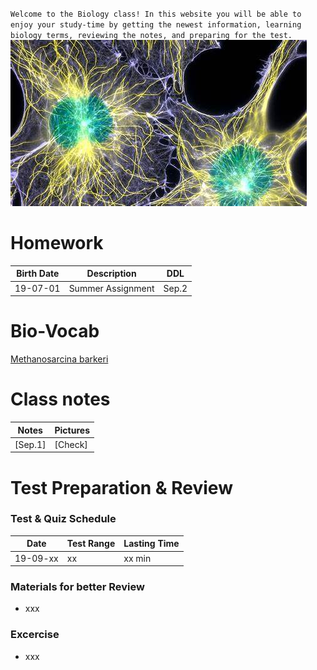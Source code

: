 ``Welcome to the Biology class! In this website you will be able to enjoy your study-time by getting the newest information, learning biology terms, reviewing the notes, and preparing for the test. ``
![Image](https://github.com/Jasonli08/Biology/raw/master/th.jpg)
# Homework

|Birth Date|Description|DDL|
|-|-|-|
|19-07-01|Summer Assignment|Sep.2|

# Bio-Vocab
[Methanosarcina barkeri](https://microbewiki.kenyon.edu/index.php/Methanosarcina_barkeri)

# Class notes

|Notes|Pictures|
|--|--|
| [Sep.1] | [Check] |

# Test Preparation & Review

### Test & Quiz Schedule

|Date|Test Range|Lasting Time|
|-|-|-|
|19-09-xx|xx|xx min|

### Materials for better Review
* xxx

### Excercise
* xxx
